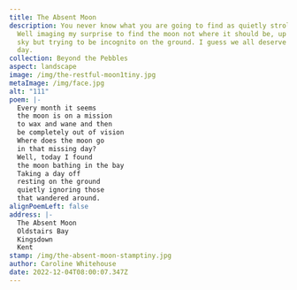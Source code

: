 ```yaml
---
title: The Absent Moon
description: You never know what you are going to find as quietly stroll along.
  Well imaging my surprise to find the moon not where it should be, up in the
  sky but trying to be incognito on the ground. I guess we all deserve a rest
  day.
collection: Beyond the Pebbles
aspect: landscape
image: /img/the-restful-moon1tiny.jpg
metaImage: /img/face.jpg
alt: "111"
poem: |-
  Every month it seems 
  the moon is on a mission 
  to wax and wane and then 
  be completely out of vision
  Where does the moon go 
  in that missing day?
  Well, today I found 
  the moon bathing in the bay
  Taking a day off 
  resting on the ground
  quietly ignoring those
  that wandered around.
alignPoemLeft: false
address: |-
  The Absent Moon
  Oldstairs Bay
  Kingsdown
  Kent
stamp: /img/the-absent-moon-stamptiny.jpg
author: Caroline Whitehouse
date: 2022-12-04T08:00:07.347Z
---
```

